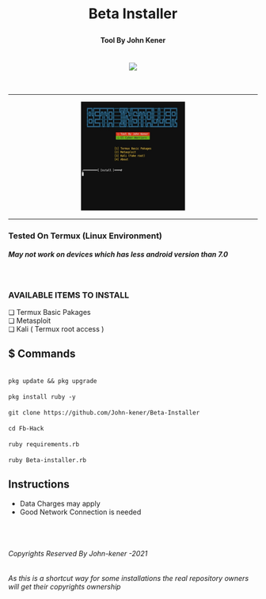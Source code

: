
<h1><p align= "center"> Beta Installer </p></h1>
<h4><p align = "center">Tool By John Kener <p><h4>
<p align= "center">
<br />
<img src="https://www.udrop.com/file/5HFB/IMG_20210511_073611_429.jpg",width="80", height="80",alt="john-kener"/>
</p>
<br />
<hr />
<p align="center">
<img src="https://github.com/John-kener/Beta-Installer/blob/main/beta-installer.jpg" alt="Tool Pic" width="210" height="220"/>
</p>
</div>
<hr>

### Tested On Termux (Linux Environment)
##### May not work on devices which has less android version than 7.0 
<br>

### AVAILABLE ITEMS TO INSTALL

❏ Termux Basic Pakages <br>
❏ Metasploit <br>
❏ Kali ( Termux root access )<br>


## $ Commands

```

pkg update && pkg upgrade

pkg install ruby -y

git clone https://github.com/John-kener/Beta-Installer

cd Fb-Hack

ruby requirements.rb

ruby Beta-installer.rb

```

## Instructions
* Data Charges may apply
* Good Network Connection is needed

<br>
<br>
<h6>Copyrights Reserved By John-kener -2021</h6>
<h6>As this is a shortcut way for some installations the real repository owners will get their copyrights ownership</h6>
